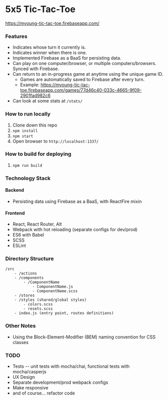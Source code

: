 # 5x5 Tic-Tac-Toe

https://myoung-tic-tac-toe.firebaseapp.com/

### Features

- Indicates whose turn it currently is.
- Indicates winner when there is one.
- Implemented Firebase as a BaaS for persisting data.
- Can play on one computer/browser, or multiple computers/browsers. Synced with Firebase.
- Can return to an in-progress game at anytime using the unique game ID. <br>
    * Games are automatically saved to Firebase after every turn.
    * Example: https://myoung-tic-tac-toe.firebaseapp.com/games/77d46c40-033c-4665-9f09-2901fad982c6
- Can look at some stats at `/stats/`

### How to run locally

1. Clone down this repo
2. `npm install`
3. `npm start`
4. Open browser to `http://localhost:1337/`

### How to build for deploying

1. `npm run build`

### Technology Stack

#### Backend

- Persisting data using Firebase as a BaaS, with ReactFire mixin

#### Frontend

- React, React Router, Alt
- Webpack with hot reloading (separate configs for dev/prod)
- ES6 with Babel
- SCSS
- ESLint

### Directory Structure

```
/src
    - /actions
    - /components
        - /ComponentName
            - ComponentName.js
            - ComponentName.scss
    - /stores
    - /styles (shared/global styles)
        - colors.scss
        - resets.scss
    - index.js (entry point, routes definitions)
```

### Other Notes

- Using the Block-Element-Modifier (BEM) naming convention for CSS classes

### TODO

- Tests -- unit tests with mocha/chai, functional tests with mocha/casperjs
- UX Design
- Separate development/prod webpack configs
- Make responsive
- and of course... refactor code
